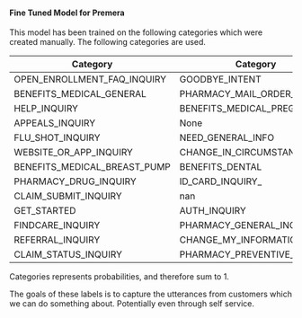 ﻿#### Fine Tuned Model for Premera
This model has been trained on the following categories which were created manually.  The following categories are used.

| Category                       | Category                      | Category                      |
| ----------                     | ---------------------         | ---------------------         |
| OPEN_ENROLLMENT_FAQ_INQUIRY    | GOODBYE_INTENT                | CHECK_DOC_IN_NETWORK          |
| BENEFITS_MEDICAL_GENERAL       | PHARMACY_MAIL_ORDER_INQUIRY   | GREETING_INTENT               |
| HELP_INQUIRY                   | BENEFITS_MEDICAL_PREGNANCY    | BENEFITS_VISION               |
| APPEALS_INQUIRY                | None                          | DIRECT_TO_FACEBOOK_INBOX      |
| FLU_SHOT_INQUIRY               | NEED_GENERAL_INFO             | ELIGIBILITY                   |
| WEBSITE_OR_APP_INQUIRY         | CHANGE_IN_CIRCUMSTANCES       | OPEN_ENROLLMENT_PLAN_INQUIRY  |
| BENEFITS_MEDICAL_BREAST_PUMP   | BENEFITS_DENTAL               | OPEN_ENROLLMENT_DATES_INQUIRY |
| PHARMACY_DRUG_INQUIRY          | ID_CARD_INQUIRY_              | BILLING_INQUIRY               |
| CLAIM_SUBMIT_INQUIRY           | nan                           | TALK_TO_HUMAN_INQUIRY         |
| GET_STARTED                    | AUTH_INQUIRY                  | PARTNER_SYSTEM_INQUIRY        |
| FINDCARE_INQUIRY               | PHARMACY_GENERAL_INQUIRY      | TAXES                         |
| REFERRAL_INQUIRY               | CHANGE_MY_INFORMATION         | SPENDING_ACCOUNT_INQUIRY      |
| CLAIM_STATUS_INQUIRY           | PHARMACY_PREVENTIVE_INQUIRY   | PCP_INQUIRY                   |

Categories represents probabilities, and therefore sum to 1.

The goals of these labels is to capture the utterances from customers which we can do something about.
Potentially even through self service.

